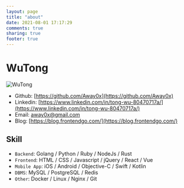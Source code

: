 ```yaml
---
layout: page
title: "about"
date: 2021-08-01 17:17:29
comments: true
sharing: true
footer: true
---
```


# WuTong

![WuTong](https://avatars.githubusercontent.com/u/15726079?v=3&s=300)

*  Github: [https://github.com/Away0x](https://github.com/Away0x)
*  Linkedin: [https://www.linkedin.com/in/tong-wu-80470717a/](https://www.linkedin.com/in/tong-wu-80470717a/)
*  Email: [away0x@gmail.com](away0x@gmail.com)
*  Blog: [https://blog.frontendgo.com/](https://blog.frontendgo.com/)

## Skill

* `Backend`: Golang / Python / Ruby / NodeJs / Rust
* `Frontend`: HTML / CSS / Javascript / jQuery / React / Vue
* `Mobile App`: iOS / Android / Objective-C / Swift / Kotlin
* `DBMS`: MySQL / PostgreSQL / Redis
* `Other`: Docker / Linux / Nginx / Git
